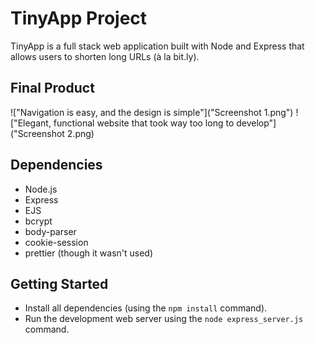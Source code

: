 # TinyApp Project

TinyApp is a full stack web application built with Node and Express that allows users to shorten long URLs (à la bit.ly).

## Final Product

!["Navigation is easy, and the design is simple"]("Screenshot 1.png")
!["Elegant, functional website that took way too long to develop"]("Screenshot 2.png)

## Dependencies

- Node.js
- Express
- EJS
- bcrypt
- body-parser
- cookie-session
- prettier (though it wasn't used)
## Getting Started

- Install all dependencies (using the `npm install` command).
- Run the development web server using the `node express_server.js` command.
